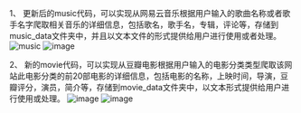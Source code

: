 1、
更新后的music代码，可以实现从网易云音乐根据用户输入的歌曲名称或者歌手名字爬取相关音乐的详细信息，包括歌名，歌手名，专辑，评论等，存储到music_data文件夹中，并且以文本文件的形式提供给用户进行使用或者处理。
![music](https://github.com/user-attachments/assets/12319d68-1c6b-4cce-97c6-cce87232c44f)
![image](https://github.com/user-attachments/assets/51f1832b-5086-4bb4-afb3-93561c7fe9d8)

2、
新的movie代码，可以实现从豆瓣电影根据用户输入的电影分类类型爬取该网站此电影分类的前20部电影的详细信息，包括电影的名称，上映时间，导演，豆瓣评分，演员，简介等，存储到movie_data文件夹中，以文本形式提供给用户进行使用或处理。
![image](https://github.com/user-attachments/assets/69a1f6fc-febb-432b-b3c9-73391e67e04c)
![image](https://github.com/user-attachments/assets/37c66b3a-1b7d-42fb-bfed-f41dec62021c)

